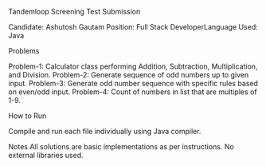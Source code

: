 Tandemloop Screening Test Submission

Candidate: Ashutosh Gautam
Position: Full Stack DeveloperLanguage Used: Java

Problems

Problem-1: Calculator class performing Addition, Subtraction, Multiplication, and Division.
Problem-2: Generate sequence of odd numbers up to given input.
Problem-3: Generate odd number sequence with specific rules based on even/odd input.
Problem-4: Count of numbers in list that are multiples of 1-9.

How to Run

Compile and run each file individually using Java compiler.

Notes
All solutions are basic implementations as per instructions.
No external libraries used.